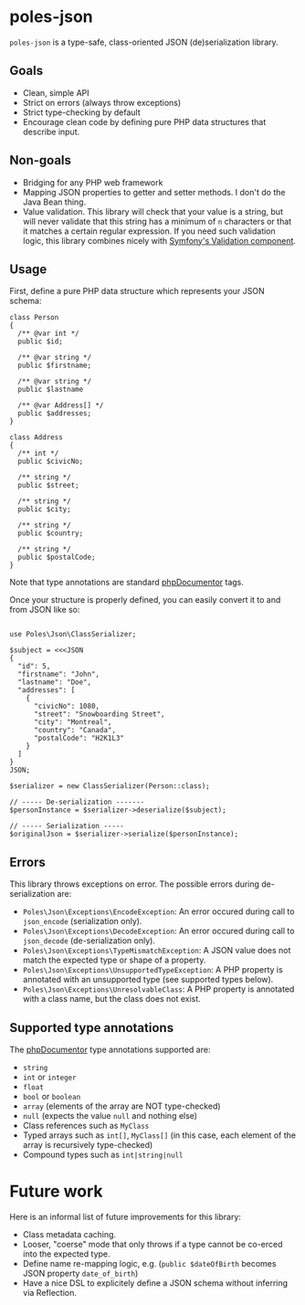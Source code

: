 # poles-json

`poles-json` is a type-safe, class-oriented JSON (de)serialization library.

## Goals

* Clean, simple API
* Strict on errors (always throw exceptions)
* Strict type-checking by default
* Encourage clean code by defining pure PHP data structures that describe input.

## Non-goals

* Bridging for any PHP web framework
* Mapping JSON properties to getter and setter methods. I don't do the Java Bean thing.
* Value validation. This library will check that your value is a string, but will never validate that this string has a minimum of `n` characters or that it matches a certain regular expression. If you need such validation logic, this library combines nicely with [Symfony's Validation component](https://symfony.com/doc/current/validation.html).

## Usage

First, define a pure PHP data structure which represents your JSON schema:

```
class Person
{
  /** @var int */
  public $id;
  
  /** @var string */
  public $firstname;

  /** @var string */
  public $lastname

  /** @var Address[] */
  public $addresses;
}

class Address
{
  /** int */
  public $civicNo;

  /** string */
  public $street;

  /** string */
  public $city;

  /** string */
  public $country;

  /** string */
  public $postalCode;
}
```

Note that type annotations are standard [phpDocumentor](https://phpdoc.org) tags.

Once your structure is properly defined, you can easily convert it to and from JSON like so:

```

use Poles\Json\ClassSerializer;

$subject = <<<JSON
{
  "id": 5,
  "firstname": "John",
  "lastname": "Doe",
  "addresses": [
    {
      "civicNo": 1080,
      "street": "Snowboarding Street",
      "city": "Montreal",
      "country": "Canada",
      "postalCode": "H2K1L3"
    }
  ]
}
JSON;

$serializer = new ClassSerializer(Person::class);

// ----- De-serialization -------
$personInstance = $serializer->deserialize($subject);

// ----- Serialization -----
$originalJson = $serializer->serialize($personInstance);
```

## Errors

This library throws exceptions on error. The possible errors during de-serialization are:

* `Poles\Json\Exceptions\EncodeException`: An error occured during call to `json_encode` (serialization only).
* `Poles\Json\Exceptions\DecodeException`: An error occured during call to `json_decode` (de-serialization only).
* `Poles\Json\Exceptions\TypeMismatchException`: A JSON value does not match the expected type or shape of a property.
* `Poles\Json\Exceptions\UnsupportedTypeException`: A PHP property is annotated with an unsupported type (see supported types below).
* `Poles\Json\Exceptions\UnresolvableClass`: A PHP property is annotated with a class name, but the class does not exist.

## Supported type annotations

The [phpDocumentor](https://docs.phpdoc.org/guides/types.html) type annotations supported are:

* `string`
* `int` or `integer`
* `float`
* `bool` or `boolean`
* `array` (elements of the array are NOT type-checked)
* `null` (expects the value `null` and nothing else)
* Class references such as `MyClass`
* Typed arrays such as `int[]`, `MyClass[]` (in this case, each element of the array is recursively type-checked)
* Compound types such as `int|string|null`

# Future work

Here is an informal list of future improvements for this library:

* Class metadata caching.
* Looser, "coerse" mode that only throws if a type cannot be co-erced into the expected type.
* Define name re-mapping logic, e.g. (`public $dateOfBirth` becomes JSON property `date_of_birth`)
* Have a nice DSL to explicitely define a JSON schema without inferring via Reflection.

